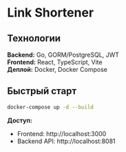 # Link Shortener

## Технологии

**Backend:** Go, GORM/PostgreSQL, JWT  
**Frontend:** React, TypeScript, Vite  
**Деплой:** Docker, Docker Compose

## Быстрый старт

```bash
docker-compose up -d --build
```

**Доступ:**
- Frontend: http://localhost:3000
- Backend API: http://localhost:8081
